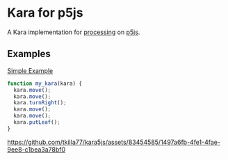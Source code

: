 # Kara for p5js
A Kara implementation for [processing](https://processing.org/) on [p5js](https://p5js.org/).

## Examples
[Simple Example](https://editor.p5js.org/tkilla77/full/NdMUAvfdD)

```js
function my_kara(kara) {
  kara.move();
  kara.move();
  kara.turnRight();
  kara.move();
  kara.move();
  kara.putLeaf();
}
```


https://github.com/tkilla77/kara5js/assets/83454585/1497a6fb-4fe1-4fae-9ee8-c1bea3a78bf0
